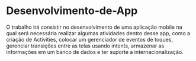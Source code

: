 # Desenvolvimento-de-App
O trabalho irá consistir no desenvolvimento de uma aplicação mobile na qual será necessária realizar algumas atividades dentro desse app, como a criação de Activities, colocar um gerenciador de eventos de toques, gerenciar transições entre as telas usando intents, armazenar as informações em um banco de dados e ter suporte a internacionalização.

